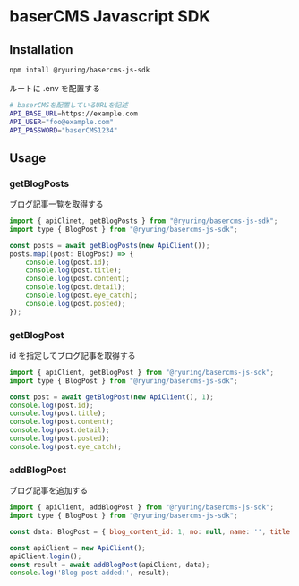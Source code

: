 # baserCMS Javascript SDK

## Installation

```bash
npm intall @ryuring/basercms-js-sdk
```

ルートに .env を配置する
```bash
# baserCMSを配置しているURLを記述
API_BASE_URL=https://example.com
API_USER="foo@example.com"
API_PASSWORD="baserCMS1234"
```
## Usage

### getBlogPosts 
ブログ記事一覧を取得する

```javascript
import { apiClinet, getBlogPosts } from "@ryuring/basercms-js-sdk";
import type { BlogPost } from "@ryuring/basercms-js-sdk";

const posts = await getBlogPosts(new ApiClient());
posts.map((post: BlogPost) => {
    console.log(post.id);
	console.log(post.title);
	console.log(post.content);
	console.log(post.detail);
	console.log(post.eye_catch);
	console.log(post.posted);
});
```

### getBlogPost
id を指定してブログ記事を取得する

```javascript
import { apiClient, getBlogPost } from "@ryuring/basercms-js-sdk";
import type { BlogPost } from "@ryuring/basercms-js-sdk";

const post = await getBlogPost(new ApiClient(), 1);
console.log(post.id);
console.log(post.title);
console.log(post.content);
console.log(post.detail);
console.log(post.posted);
console.log(post.eye_catch);
``` 

### addBlogPost
ブログ記事を追加する
```javascript
import { apiClient, addBlogPost } from "@ryuring/basercms-js-sdk";
import type { BlogPost } from "@ryuring/basercms-js-sdk";

const data: BlogPost = { blog_content_id: 1, no: null, name: '', title: 'ダミー記事', content: 'ダミー本文', detail: 'ダミー詳細', blog_category_id: 1, user_id: 1, status: 1, posted: '2025-07-01 00:00:00' };

const apiClient = new ApiClient();
apiClient.login();
const result = await addBlogPost(apiClient, data);
console.log('Blog post added:', result);
```